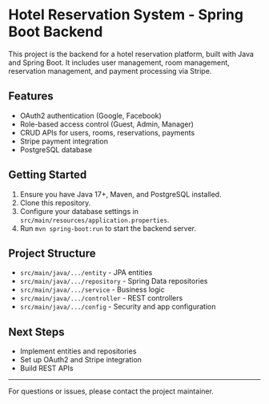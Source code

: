 # Hotel Reservation System - Spring Boot Backend

This project is the backend for a hotel reservation platform, built with Java and Spring Boot. It includes user management, room management, reservation management, and payment processing via Stripe.

## Features
- OAuth2 authentication (Google, Facebook)
- Role-based access control (Guest, Admin, Manager)
- CRUD APIs for users, rooms, reservations, payments
- Stripe payment integration
- PostgreSQL database

## Getting Started
1. Ensure you have Java 17+, Maven, and PostgreSQL installed.
2. Clone this repository.
3. Configure your database settings in `src/main/resources/application.properties`.
4. Run `mvn spring-boot:run` to start the backend server.

## Project Structure
- `src/main/java/.../entity` - JPA entities
- `src/main/java/.../repository` - Spring Data repositories
- `src/main/java/.../service` - Business logic
- `src/main/java/.../controller` - REST controllers
- `src/main/java/.../config` - Security and app configuration

## Next Steps
- Implement entities and repositories
- Set up OAuth2 and Stripe integration
- Build REST APIs

---

For questions or issues, please contact the project maintainer.
